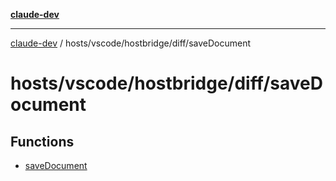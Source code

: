 [**claude-dev**](../../../../../README.md)

***

[claude-dev](../../../../../README.md) / hosts/vscode/hostbridge/diff/saveDocument

# hosts/vscode/hostbridge/diff/saveDocument

## Functions

- [saveDocument](functions/saveDocument.md)
